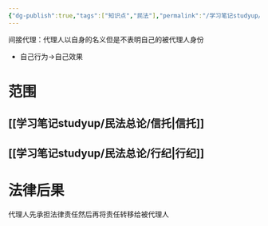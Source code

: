 ```yaml
---
{"dg-publish":true,"tags":["知识点","民法"],"permalink":"/学习笔记studyup/民法总论/间接代理/","dgPassFrontmatter":true,"created":"2024-11-18T16:47:47.722+08:00","updated":"2024-11-18T18:37:00.702+08:00"}
---
```


间接代理：代理人以自身的名义但是不表明自己的被代理人身份
- 自己行为→自己效果
# 范围
## [[学习笔记studyup/民法总论/信托\|信托]]
## [[学习笔记studyup/民法总论/行纪\|行纪]]
# 法律后果
代理人先承担法律责任然后再将责任转移给被代理人